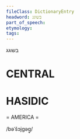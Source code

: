 ```yaml
---
fileClass: DictionaryEntry
headword: בשוגג
part_of_speech: 
etymology: 
tags: 
---
```

בשוגג

CENTRAL
========

HASIDIC
=======
= AMERICA = 

/bəˈšɔjgəg̥/